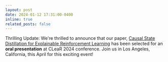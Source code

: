 ```yaml
---
layout: post
date: 2024-01-12 17:31:00-0400
inline: true
related_posts: false
---
```


Thrilling Update: We're thrilled to announce that our paper, [Causal State Distillation for Explainable Reinforcement Learning](https://arxiv.org/abs/2401.00104) has been selected for an **oral presentation** at CLeaR 2024 conference. Join us in Los Angeles, California, this April for this exciting event!